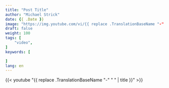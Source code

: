 ```yaml
---
title: "Post Title"
author: "Michael Strick"
date: {{ .Date }}
image: "https://img.youtube.com/vi/{{ replace .TranslationBaseName "-" " " | title }}/0.jpg"
draft: false
weight: 100
tags: [
    "video",
]
keywords: [

]
lang: en
---
```


{{< youtube "{{ replace .TranslationBaseName "-" " " | title }}" >}}
